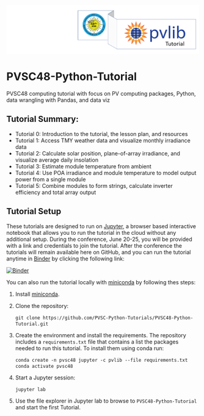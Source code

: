 ![tutorialpromo](images/tutorial_banner.PNG)

# PVSC48-Python-Tutorial
PVSC48 computing tutorial with focus on PV computing packages, Python, data
wrangling with Pandas, and data viz

## Tutorial Summary:
* Tutorial 0: Introduction to the tutorial, the lesson plan, and resources
* Tutorial 1: Access TMY weather data and visualize monthly irradiance data
* Tutorial 2: Calculate solar position, plane-of-array irradiance, and
  visualize average daily insolation
* Tutorial 3: Estimate module temperature from ambient
* Tutorial 4: Use POA irradiance and module temperature to model output power
  from a single module
* Tutorial 5: Combine modules to form strings, calculate inverter efficiency
  and total array output

## Tutorial Setup
These tutorials are designed to run on [Jupyter](https://jupyter.org), a
browser based interactive notebook that allows you to run the tutorial in the
cloud without any additional setup. During the conference, June 20-25, you will
be provided with a link and credentials to join the tutorial. After the
conference the tutorials will remain available here on GitHub, and you can run
the tutorial anytime in [Binder](https://mybinder.org) by clicking the
following link:

[![Binder](https://mybinder.org/badge_logo.svg)](https://mybinder.org/v2/gh/PVSC-Python-Tutorials/PVSC48-Python-Tutorial/main)

You can also run the tutorial locally with
[miniconda](https://docs.conda.io/en/latest/miniconda.html) by following thes
steps:

1. Install [miniconda](https://docs.conda.io/en/latest/miniconda.html).

1. Clone the repository:

   ```
   git clone https://github.com/PVSC-Python-Tutorials/PVSC48-Python-Tutorial.git
   ```

1. Create the environment and install the requirements. The repository includes
   a `requirements.txt` file that contains a list the packages needed to run
   this tutorial. To install them using conda run:

   ```
   conda create -n pvsc48 jupyter -c pvlib --file requirements.txt
   conda activate pvsc48
   ```

1. Start a Jupyter session:

   ```
   jupyter lab
   ```

1. Use the file explorer in Jupyter lab to browse to `PVSC48-Python-Tutorial`
   and start the first Tutorial.
